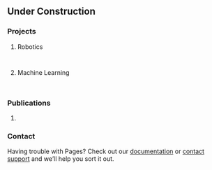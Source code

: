 ## Under Construction



### Projects

1. Robotics

```


```

2. Machine Learning

```


```

### Publications

1. 


### Contact

Having trouble with Pages? Check out our [documentation](https://docs.github.com/categories/github-pages-basics/) or [contact support](https://support.github.com/contact) and we’ll help you sort it out.
